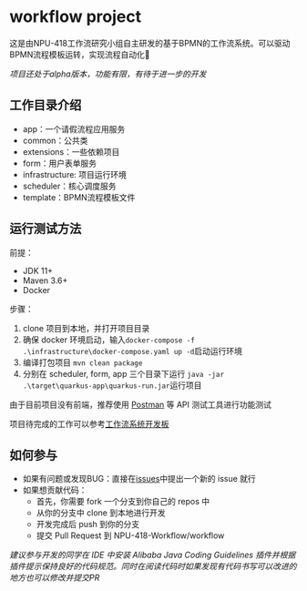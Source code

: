 # workflow project

这是由NPU-418工作流研究小组自主研发的基于BPMN的工作流系统。可以驱动BPMN流程模板运转，实现流程自动化:robot:

*项目还处于alpha版本，功能有限，有待于进一步的开发*

## 工作目录介绍

- app：一个请假流程应用服务
- common：公共类
- extensions：一些依赖项目
- form：用户表单服务
- infrastructure: 项目运行环境
- scheduler：核心调度服务
- template：BPMN流程模板文件

## 运行测试方法

前提：
- JDK 11+
- Maven 3.6+
- Docker

步骤：
1. clone 项目到本地，并打开项目目录
2. 确保 docker 环境启动，输入`docker-compose -f .\infrastructure\docker-compose.yaml up -d`启动运行环境
3. 编译打包项目 `mvn clean package`
4. 分别在 scheduler, form, app 三个目录下运行 `java -jar .\target\quarkus-app\quarkus-run.jar`运行项目

由于目前项目没有前端，推荐使用 [Postman](https://www.postman.com/) 等 API 测试工具进行功能测试

项目待完成的工作可以参考[工作流系统开发板](https://github.com/NPU-418-Workflow/workflow/projects/1)

## 如何参与
- 如果有问题或发现BUG：直接在[issues](https://github.com/NPU-418-Workflow/workflow/issues)中提出一个新的 issue 就行
- 如果想贡献代码：
  - 首先，你需要 fork 一个分支到你自己的 repos 中
  - 从你的分支中 clone 到本地进行开发
  - 开发完成后 push 到你的分支
  - 提交 Pull Request 到 NPU-418-Workflow/workflow

*建议参与开发的同学在 IDE 中安装 Alibaba Java Coding Guidelines 插件并根据插件提示保持良好的代码规范。同时在阅读代码时如果发现有代码书写可以改进的地方也可以修改并提交PR*
